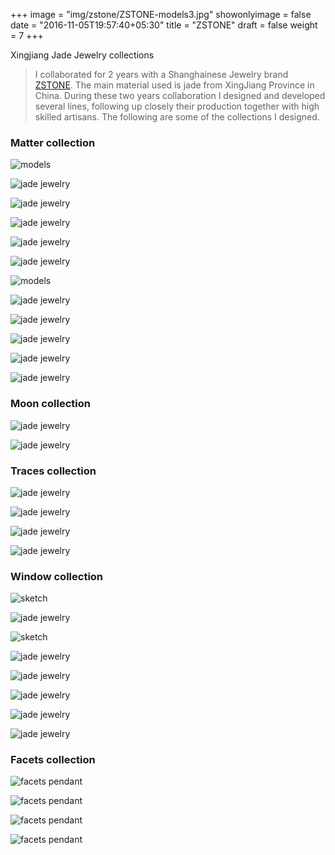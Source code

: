 +++
image = "img/zstone/ZSTONE-models3.jpg"
showonlyimage = false
date = "2016-11-05T19:57:40+05:30"
title = "ZSTONE"
draft = false
weight = 7
+++

Xingjiang Jade Jewelry collections
<!--more-->

>I collaborated for 2 years with a Shanghainese Jewelry brand [ZSTONE](www.zstone.com). The main material used is jade from XingJiang Province in China.
During these two years collaboration I designed and developed several lines, following up closely their production together with high skilled artisans.
The following are some of the collections I designed.

### Matter collection

![models](/img/zstone/ZSTONE-models.jpg)

![jade jewelry](/img/zstone/zstone-5.jpg)

![jade jewelry](/img/zstone/zstone-2.jpg)

![jade jewelry](/img/zstone/zstone-6.jpg)

![jade jewelry](/img/zstone/zstone-9.jpg)

![jade jewelry](/img/zstone/zstone-11.jpg)
    
![models](/img/zstone/ZSTONE-models4.jpg)

![jade jewelry](/img/zstone/zstone-13.jpg)

![jade jewelry](/img/zstone/zstone-14.jpg)

![jade jewelry](/img/zstone/zstone-17.jpg)

![jade jewelry](/img/zstone/matter-earrings.jpg)

![jade jewelry](/img/zstone/matter-earrings3.jpg)

### Moon collection

![jade jewelry](/img/zstone/zstone-3.jpg)

![jade jewelry](/img/zstone/zstone-8.jpg)


### Traces collection

![jade jewelry](/img/zstone/zstone-4.jpg)

![jade jewelry](/img/zstone/scarabs-collection-all.jpg)

![jade jewelry](/img/zstone/nazca-pendant.jpg)

![jade jewelry](/img/zstone/zstone-7.jpg)


### Window collection

![sketch](/img/zstone/Sketches-sky-collection2.jpg)

![jade jewelry](/img/zstone/zstone-15.jpg)

![sketch](/img/zstone/Sketches-sky-collection4.jpg)

![jade jewelry](/img/zstone/zstone-10.jpg)

![jade jewelry](/img/zstone/Sketches-sky-collection.jpg)

![jade jewelry](/img/zstone/Sky-Collection-2.jpg)

![jade jewelry](/img/zstone/Sketches-sky-collection3.jpg)

![jade jewelry](/img/zstone/Sky-Collection-1.jpg)


### Facets collection

![facets pendant](/img/zstone/facets-necklace.jpg)

![facets pendant](/img/zstone/geomtric-3.jpg)

![facets pendant](/img/zstone/geomtric-4.jpg)

![facets pendant](/img/zstone/geomtric-5.jpg)




